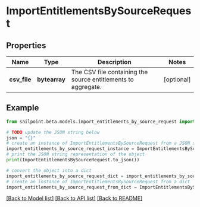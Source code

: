 # ImportEntitlementsBySourceRequest


## Properties

Name | Type | Description | Notes
------------ | ------------- | ------------- | -------------
**csv_file** | **bytearray** | The CSV file containing the source entitlements to aggregate. | [optional] 

## Example

```python
from sailpoint.beta.models.import_entitlements_by_source_request import ImportEntitlementsBySourceRequest

# TODO update the JSON string below
json = "{}"
# create an instance of ImportEntitlementsBySourceRequest from a JSON string
import_entitlements_by_source_request_instance = ImportEntitlementsBySourceRequest.from_json(json)
# print the JSON string representation of the object
print(ImportEntitlementsBySourceRequest.to_json())

# convert the object into a dict
import_entitlements_by_source_request_dict = import_entitlements_by_source_request_instance.to_dict()
# create an instance of ImportEntitlementsBySourceRequest from a dict
import_entitlements_by_source_request_from_dict = ImportEntitlementsBySourceRequest.from_dict(import_entitlements_by_source_request_dict)
```
[[Back to Model list]](../README.md#documentation-for-models) [[Back to API list]](../README.md#documentation-for-api-endpoints) [[Back to README]](../README.md)



